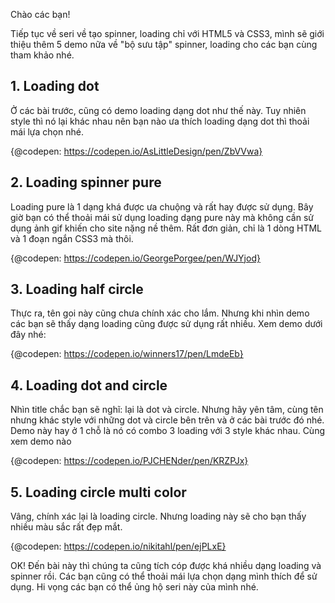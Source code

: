 Chào các bạn!

Tiếp tục về seri về tạo spinner, loading chỉ với HTML5 và CSS3, mình sẽ giới thiệu thêm 5 demo nữa về "bộ sưu tập" spinner, loading cho các bạn cùng tham khảo nhé.

## 1. Loading dot

Ở các bài trước, cũng có demo loading dạng dot như thế này. Tuy nhiên style thì nó lại khác nhau nên bạn nào ưa thích loading dạng dot thì thoải mái lựa chọn nhé.

{@codepen: https://codepen.io/AsLittleDesign/pen/ZbVVwa}

## 2. Loading spinner pure

Loading pure là 1 dạng khá được ưa chuộng và rất hay được sử dụng. Bây giờ bạn có thể thoải mái sử dụng loading dạng pure này mà không cần sử dụng ảnh gif khiến cho site nặng nề thêm. Rất đơn giản, chỉ là 1 dòng HTML và 1 đoạn ngắn CSS3 mà thôi.

{@codepen: https://codepen.io/GeorgePorgee/pen/WJYjod}

## 3. Loading half circle

Thực ra, tên goi này cũng chưa chính xác cho lắm. Nhưng khi nhìn demo các bạn sẽ thấy dạng loading cũng được sử dụng rất nhiều. Xem demo dưới đây nhé:

{@codepen: https://codepen.io/winners17/pen/LmdeEb}


## 4. Loading dot and circle

Nhìn title chắc bạn sẽ nghĩ: lại là dot và circle. Nhưng hãy yên tâm, cùng tên nhưng khác style với những dot và circle bên trên và ở các bài trước đó nhé. Demo này hay ở 1 chỗ là nó có combo 3 loading với 3 style khác nhau. Cùng xem demo nào

{@codepen: https://codepen.io/PJCHENder/pen/KRZPJx}

## 5. Loading circle multi color

Vâng, chính xác lại là loading circle. Nhưng loading này sẽ cho bạn thấy nhiều màu sắc rất đẹp mắt.

{@codepen: https://codepen.io/nikitahl/pen/ejPLxE}



OK! Đến bài này thì chúng ta cũng tích cóp được khá nhiều dạng loading và spinner rồi. Các bạn cũng có thể thoải mái lựa chọn dạng mình thích để sử dụng. Hi vọng các bạn có thể ủng hộ seri này của mình nhé.
